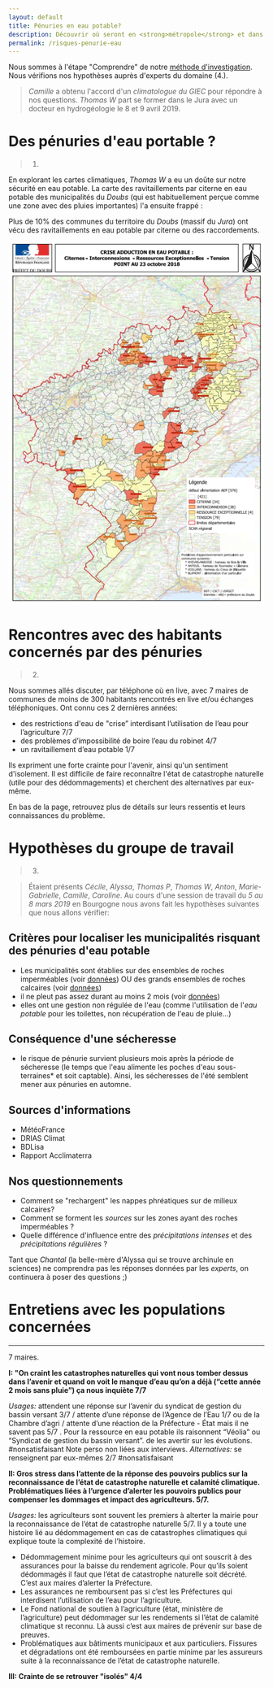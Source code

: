 ```yaml
---
layout: default
title: Pénuries en eau potable?
description: Découvrir où seront en <strong>métropole</strong> et dans les <strong>outre-mer</strong> les zones risquant des pénuries en eau potable.
permalink: /risques-penurie-eau
---
```


Nous sommes à l'étape "Comprendre" de notre [méthode d'investigation](../methode). Nous vérifions nos hypothèses auprès d'experts du domaine (4.). 
>*Camille* a obtenu l'accord d'un *climatologue du GIEC* pour répondre à nos questions. *Thomas W* part se former dans le Jura avec un docteur en hydrogéologie le 8 et 9 avril 2019.

# Des pénuries d'eau portable ?  
> 1.

En explorant les cartes climatiques, *Thomas W* a eu un doûte sur notre sécurité en eau potable. La carte des ravitaillements par citerne en eau potable des municipalités du *Doubs* (qui est habituellement perçue comme une zone avec des pluies importantes) l'a ensuite frappé :  

Plus de 10% des communes du territoire du *Doubs* (massif du *Jura*) ont vécu des ravitaillements en eau potable par citerne ou des raccordements. 

![Pénuries dans le Doubs](../pages/images/cartepenuries.png)

# Rencontres avec des habitants concernés par des pénuries 
> 2.

Nous sommes allés discuter, par téléphone où en live, avec 7 maires de communes de moins de 300 habitants rencontrés en live et/ou échanges téléphoniques. Ont connu ces 2 dernières années:

- des restrictions d'eau de "crise” interdisant l’utilisation de l’eau pour l’agriculture  7/7
- des problèmes d’impossibilité de boire l’eau du robinet  4/7
- un ravitaillement d’eau potable 1/7

Ils expriment une forte crainte pour l'avenir, ainsi qu'un sentiment d'isolement. Il est difficile de faire reconnaître l'état de catastrophe naturelle (utile pour des dédommagements) et cherchent des alternatives par eux-même. 

En bas de la page, retrouvez plus de détails sur leurs ressentis et leurs connaissances du problème. 

# Hypothèses du groupe de travail
> 3. 

>Étaient présents *Cécile*, *Alyssa*, *Thomas P*, *Thomas W*, *Anton*, *Marie-Gabrielle*, *Camille*, *Caroline*.
Au cours d'une session de travail du *5 au 8 mars 2019* en Bourgogne nous avons fait les hypothèses suivantes que nous allons vérifier: 

## Critères pour localiser les municipalités risquant des pénuries d'eau potable

* Les municipalités sont établies sur des ensembles de roches imperméables (voir [données](../donnees)) OU des grands ensembles de roches calcaires (voir [données](../donnees)) 
* il ne pleut pas assez durant au moins 2 mois (voir [données](../donnees))
* elles ont une gestion non régulée de l'eau (comme l'utilisation de l'*eau potable* pour les toilettes, non récupération de l'eau de pluie...)

## Conséquence d'une sécheresse

* le risque de pénurie survient plusieurs mois après la période de sécheresse (le temps que l'eau alimente les poches d'eau sous-terraines* et soit captable). Ainsi, les sécheresses de l'été semblent mener aux pénuries en automne.

## Sources d'informations

* MétéoFrance
* DRIAS Climat
* BDLisa
* Rapport Acclimaterra

## Nos questionnements

* Comment se "rechargent" les nappes phréatiques sur de milieux calcaires?
* Comment se forment les *sources* sur les zones ayant des roches imperméables ? 
* Quelle différence d'influence entre des *précipitations intenses* et des *précipitations régulières* ? 

Tant que *Chantal* (la belle-mère d'Alyssa qui se trouve archinule en sciences) ne comprendra pas les réponses données par les *experts*, on continuera à poser des questions ;) 


# Entretiens avec les populations concernées
---
7 maires. 

**I: "On craint les catastrophes naturelles qui vont nous tomber dessus dans l’avenir et quand on voit le manque d’eau qu’on a déjà (“cette année 2 mois sans pluie”) ça nous inquiète 7/7**

*Usages:* attendent une réponse sur l’avenir du syndicat de gestion du bassin versant 3/7 / attente d’une réponse de l’Agence de l’Eau 1/7 ou de la Chambre d’agri / attente d’une réaction de la Préfecture - État mais il ne savent pas 5/7 .  Pour la ressource en eau potable ils raisonnent “Véolia”  ou “Syndicat de gestion du bassin versant”.  de les avertir sur les évolutions. #nonsatisfaisant Note perso non liées aux interviews.
*Alternatives:* se renseignent par eux-mêmes 2/7 #nonsatisfaisant

**II: Gros stress dans l’attente de la réponse des pouvoirs publics sur la reconnaissance de l’état de catastrophe naturelle et calamité climatique. Problématiques liées à l’urgence d’alerter les pouvoirs publics pour compenser les dommages et impact des agriculteurs. 5/7.**

*Usages:* les agriculteurs sont souvent les premiers à alterter la mairie pour la reconnaissance de l’état de catastrophe naturelle 5/7. Il y a toute une histoire lié au dédommagement en cas de catastrophes climatiques qui explique toute la complexité de l’histoire.

* Dédommagement minime pour les agriculteurs qui ont souscrit à des assurances pour la baisse du rendement agricole. Pour qu’ils soient dédommagés il faut que l’état de catastrophe naturelle soit décrété. C’est aux maires d’alerter la Préfecture. 
* Les assurances ne remboursent pas si c’est les Préfectures qui interdisent l’utilisation de l’eau pour l’agriculture. 
* Le Fond national de soutien à l’agriculture (état, ministère de l’agriculture) peut dédommager sur les rendements si l’état de calamité climatique st reconnu. Là aussi c’est aux maires de prévenir sur base de preuves.
* Problématiques aux bâtiments municipaux et aux particuliers. Fissures et dégradations ont été remboursées en partie minime par les assureurs suite à la reconnaissance de l’état de catastrophe naturelle.

**III: Crainte de se retrouver "isolés" 4/4**

